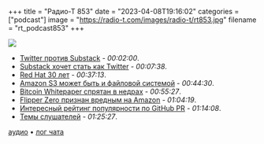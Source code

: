 +++
title = "Радио-Т 853"
date = "2023-04-08T19:16:02"
categories = ["podcast"]
image = "https://radio-t.com/images/radio-t/rt853.jpg"
filename = "rt_podcast853"
+++

![](https://radio-t.com/images/radio-t/rt853.jpg)

- [Twitter против Substack](https://www.theverge.com/2023/4/7/23674936/twitter-marking-substack-links-unsafe) - *00:02:00*.
- [Substack хочет стать как Twitter](https://on.substack.com/p/introducing-notes) - *00:07:38*.
- [Red Hat 30 лет](https://www.redhat.com/en/blog/red-hat-30th-anniversary-celebrating-red-hat-day-north-carolina) - *00:37:13*.
- [Amazon S3 может быть и файловой системой](https://www.infoq.com/news/2023/03/mountpoint-amazon-s3/) - *00:44:30*.
- [Bitcoin Whitepaper спрятан в недрах](https://waxy.org/2023/04/the-bitcoin-whitepaper-is-hidden-in-every-modern-copy-of-macos/) - *00:55:27*.
- [Flipper Zero признан вредным на Amazon](https://www.bleepingcomputer.com/news/technology/flipper-zero-banned-by-amazon-for-being-a-card-skimming-device-/) - *01:04:19*.
- [Интересный рейтинг популярности по GitHub PR](https://lemire.me/blog/2023/04/07/programming-language-popularity-by-github-pull-requests/) - *01:14:08*.
- [Темы слушателей](https://radio-t.com/p/2023/04/04/prep-853/) - *01:25:27*.


[аудио](https://cdn.radio-t.com/rt_podcast853.mp3) • [лог чата](https://chat.radio-t.com/logs/radio-t-853.html)
<audio src="https://cdn.radio-t.com/rt_podcast853.mp3" preload="none"></audio>
